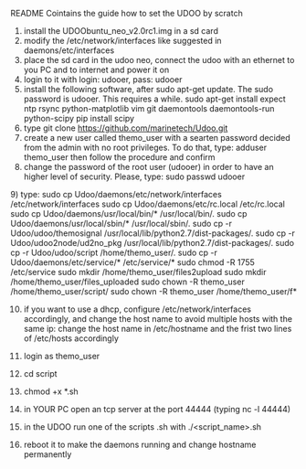 README
Cointains the guide how to set the UDOO by scratch
1) install the UDOObuntu_neo_v2.0rc1.img in a sd card
2) modify the /etc/network/interfaces like suggested in daemons/etc/interfaces
3) place the sd card in the udoo neo, connect the udoo with an ethernet to you PC and to internet and power it on 
4) login to it with login: udooer, pass: udooer
5) install the following software, after sudo apt-get update. The sudo password is udooer. This requires a while.
sudo apt-get install expect ntp rsync python-matplotlib vim git daemontools daemontools-run python-scipy
pip install scipy
6) type git clone https://github.com/marinetech/Udoo.git
7) create a new user called themo_user with a searten password decided from the admin with no root privileges. To do that, type:
adduser themo_user
then follow the procedure and confirm
8) change the password of the root user (udooer) in order to have an higher level of security. Please, type:
sudo passwd udooer
<new password>
9) type:
sudo cp Udoo/daemons/etc/network/interfaces /etc/network/interfaces
sudo cp Udoo/daemons/etc/rc.local /etc/rc.local 
sudo cp Udoo/daemons/usr/local/bin/* /usr/local/bin/.
sudo cp Udoo/daemons/usr/local/sbin/* /usr/local/sbin/.
sudo cp -r Udoo/udoo/themosignal /usr/local/lib/python2.7/dist-packages/.
sudo cp -r Udoo/udoo2node/ud2no_pkg /usr/local/lib/python2.7/dist-packages/.
sudo cp -r Udoo/udoo/script /home/themo_user/.
sudo cp -r Udoo/daemons/etc/service/* /etc/service/*
sudo chmod -R 1755 /etc/service
sudo mkdir /home/themo_user/files2upload
sudo mkdir /home/themo_user/files_uploaded
sudo chown -R themo_user /home/themo_user/script/
sudo chown -R themo_user /home/themo_user/f*

10) if you want to use a dhcp, configure /etc/network/interfaces accordingly, and change the host name to avoid multiple hosts with the same ip:
change the host name in /etc/hostname and the frist two lines of /etc/hosts accordingly

11) login as themo_user
12) cd script
13) chmod +x *.sh
14) in YOUR PC open an tcp server at the port 44444 (typing nc -l 44444)
15) in the UDOO run one of the scripts .sh with ./<script_name>.sh
16) reboot it to make the daemons running and change hostname permanently